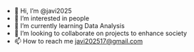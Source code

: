 - 👋 Hi, I’m @javi2025
- 👀 I’m interested in people
- 🌱 I’m currently learning Data Analysis
- 💞️ I’m looking to collaborate on projects to enhance society 
- 📫 How to reach me javi202517@gmail.com

<!---
javi2025/javi2025 is a ✨ special ✨ repository because its `README.md` (this file) appears on your GitHub profile.
You can click the Preview link to take a look at your changes.
--->

